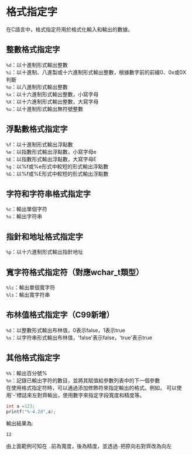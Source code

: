# 格式指定字  
在C語言中，格式指定符用於格式化輸入和輸出的數據。  
## 整數格式指定字
`%d`：以十進制形式輸出整數  
`%i`：以十進制、八進製或十六進制形式輸出整數，根據數字前的前綴0、0x或0X判斷  
`%o`：以八進制形式輸出整數  
`%x`：以十六進制形式輸出整數，小寫字母  
`%X`：以十六進制形式輸出整數，大寫字母  
`%u`：以十進制形式輸出無符號整數  
##  浮點數格式指定字  
`%f`：以十進制形式輸出浮點數  
`%e`：以指數形式輸出浮點數，小寫字母e  
`%E`：以指數形式輸出浮點數，大寫字母E  
`%g`：以%f或%e形式中較短的形式輸出浮點數  
`%G`：以%f或%E形式中較短的形式輸出浮點數  
##  字符和字符串格式指定字  
`%c`：輸出單個字符  
`%s`：輸出字符串  
##  指針和地址格式指定字  
`%p`：以十六進制形式輸出指針地址  
## 寬字符格式指定符（對應wchar_t類型）  
`%lc`：輸出單個寬字符  
`%ls`：輸出寬字符串  
## 布林值格式指定字（C99新增）  
`%d`：以整數形式輸出布林值，0表示false，1表示true  
`%s`：以字符串形式輸出布林值，'false'表示false，'true'表示true  
## 其他格式指定字  
`%%`：輸出百分號%  
`%n`：記錄已輸出字符的數目，並將其賦值給參數列表中的下一個參數  
在使用格式指定符時，可以通過添加修飾符來指定輸出的格式。例如，
可以使用'-'標誌來左對齊輸出，使用數字來指定字段寬度和精度等。
```C  
int a =123;  
printf("%-4.2d",a);  
```  
輸出結果為:  
```  
12  
```  
由上面範例可知在 `.`前為寬度，後為精度，並透過`-`把原向右對齊改為向左    
